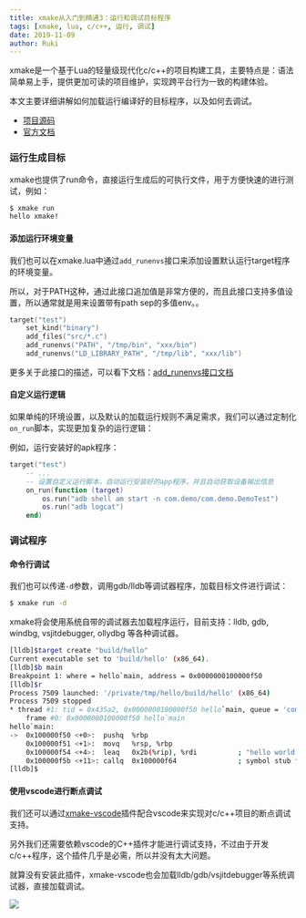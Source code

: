 ```yaml
---
title: xmake从入门到精通3：运行和调试目标程序
tags: [xmake, lua, c/c++, 运行, 调试]
date: 2019-11-09
author: Ruki
---
```


xmake是一个基于Lua的轻量级现代化c/c++的项目构建工具，主要特点是：语法简单易上手，提供更加可读的项目维护，实现跨平台行为一致的构建体验。

本文主要详细讲解如何加载运行编译好的目标程序，以及如何去调试。

* [项目源码](https://github.com/xmake-io/xmake)
* [官方文档](https://xmake.io/zh/)

### 运行生成目标

xmake也提供了run命令，直接运行生成后的可执行文件，用于方便快速的进行测试，例如：

```bash
$ xmake run
hello xmake!
```

#### 添加运行环境变量

我们也可以在xmake.lua中通过`add_runenvs`接口来添加设置默认运行target程序的环境变量。

所以，对于PATH这种，通过此接口追加值是非常方便的，而且此接口支持多值设置，所以通常就是用来设置带有path sep的多值env。。

```lua
target("test")
    set_kind("binary")
    add_files("src/*.c")
    add_runenvs("PATH", "/tmp/bin", "xxx/bin")
    add_runenvs("LD_LIBRARY_PATH", "/tmp/lib", "xxx/lib")
```

更多关于此接口的描述，可以看下文档：[add_runenvs接口文档](/zh/manual/project_target#add-runenvs)






#### 自定义运行逻辑

如果单纯的环境设置，以及默认的加载运行规则不满足需求，我们可以通过定制化`on_run`脚本，实现更加复杂的运行逻辑：

例如，运行安装好的apk程序：

```lua
target("test")
    -- ...
    -- 设置自定义运行脚本，自动运行安装好的app程序，并且自动获取设备输出信息
    on_run(function (target) 
        os.run("adb shell am start -n com.demo/com.demo.DemoTest")
        os.run("adb logcat")
    end)
```

### 调试程序

#### 命令行调试

我们也可以传递`-d`参数，调用gdb/lldb等调试器程序，加载目标文件进行调试：


```bash
$ xmake run -d  
```

xmake将会使用系统自带的调试器去加载程序运行，目前支持：lldb, gdb, windbg, vsjitdebugger, ollydbg 等各种调试器。

```bash
[lldb]$target create "build/hello"
Current executable set to 'build/hello' (x86_64).
[lldb]$b main
Breakpoint 1: where = hello`main, address = 0x0000000100000f50
[lldb]$r
Process 7509 launched: '/private/tmp/hello/build/hello' (x86_64)
Process 7509 stopped
* thread #1: tid = 0x435a2, 0x0000000100000f50 hello`main, queue = 'com.apple.main-thread', stop reason = breakpoint 1.1
    frame #0: 0x0000000100000f50 hello`main
hello`main:
->  0x100000f50 <+0>:  pushq  %rbp
    0x100000f51 <+1>:  movq   %rsp, %rbp
    0x100000f54 <+4>:  leaq   0x2b(%rip), %rdi          ; "hello world!"
    0x100000f5b <+11>: callq  0x100000f64               ; symbol stub for: puts
[lldb]$
```

#### 使用vscode进行断点调试

我们还可以通过[xmake-vscode](https://github.com/xmake-io/xmake-vscode)插件配合vscode来实现对c/c++项目的断点调试支持。

另外我们还需要依赖vscode的C++插件才能进行调试支持，不过由于开发c/c++程序，这个插件几乎是必需，所以并没有太大问题。

就算没有安装此插件，xmake-vscode也会加载lldb/gdb/vsjitdebugger等系统调试器，直接加载调试。

<img src="/assets/img/posts/xmake/xmake-vscode-debug.gif">